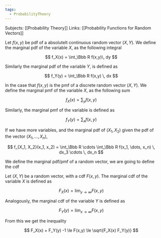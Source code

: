 ```yaml
---
tags:
  - ProbabilityTheory
---
```

Subjects: [[Probability Theory]]
Links: [[Probability Functions for Random Vectors]]

Let $f(x, y)$ be pdf of a absolutelt continuous random vector $(X, Y)$. We define the marginal pdf of the variable $X$, as the following integral

$$ f_X(x) = \int_\Bbb R f(x,y)\, dy $$

Similarly the marginal pdf of the variable $Y$, is defined as

$$ f_Y(y) = \int_\Bbb R f(x,y) \, dx $$

In the case that $f(x, y)$ is the pmf of a discrete random vector $(X, Y)$. We define the marginal pmf of the variable $X$, as the following sum

$$ f_X(x) = \sum_ y f(x, y) $$

Similarly, the marginal pmf of the variable is defined as

$$ f_Y(y) = \sum_x f(x,y) $$

If we have more variables, and the marginal pdf of $(X_1, X_2)$ given the pdf of the vector $(X_1, \dots, X_n)$,

$$ f_{X_1, X_2}(x_1, x_2) = \int_\Bbb R \cdots \int_\Bbb R f(x_1, \dots, x_n) \, dx_3 \cdots \, dx_n $$

We define the marginal pdf/pmf of a random vector, we are going to define the cdf

Let $(X,Y)$ be a random vector, with a cdf $F(x, y)$. The marginal cdf of the variable $X$ is defined as

$$ F_X(x) = \lim_{y \to \infty} F(x,y) $$

Analogously, the marginal cdf of the variable $Y$ is defined as

$$ F_Y(y) = \lim_{x \to \infty} F(x,y) $$

From this we get the inequality

$$ F_X(x) + F_Y(y) -1 \le F(x,y) \le \sqrt{F_X(x) F_Y(y)} $$